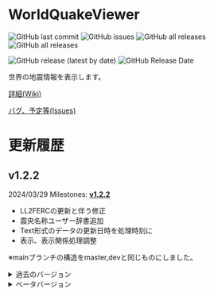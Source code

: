 # WorldQuakeViewer

<!--更新時ControlForm.csのversionとルートディレクトリのREADME.md,_versionとアセンブリのバージョンを変更-->
<!--画像開始-->
![GitHub last commit](https://img.shields.io/github/last-commit/Ichihai1415/WorldQuakeViewer)
![GitHub issues](https://img.shields.io/github/issues/Ichihai1415/WorldQuakeViewer)
![GitHub all releases](https://img.shields.io/github/downloads/Ichihai1415/WorldQuakeViewer/total)
![GitHub all releases](https://img.shields.io/github/downloads-pre/Ichihai1415/WorldQuakeViewer/latest/total)

![GitHub release (latest by date)](https://img.shields.io/github/v/release/Ichihai1415/WorldQuakeViewer)
![GitHub Release Date](https://img.shields.io/github/release-date/Ichihai1415/WorldQuakeViewer)
<!--古いから消しとく
<div display="flex">
  <img alt="v1.0.0" src="https://github.com/Ichihai1415/WorldQuakeViewer/blob/main/image/WQV_20221224_v1.0.0.png" width="49%" />
  <img alt="v1.0.4" src="https://github.com/Ichihai1415/WorldQuakeViewer/blob/main/image/WQV_20230206_v1.0.4.png" width="49%" />
</div>-->
<!--画像終了-->

世界の地震情報を表示します。

[詳細(Wiki)](https://github.com/Ichihai1415/WorldQuakeViewer/wiki)

[バグ、予定等(Issues)](https://github.com/Ichihai1415/WorldQuakeViewer/issues)

# 更新履歴

## v1.2.2
2024/03/29  Milestones: [**v1.2.2**](https://github.com/Ichihai1415/WorldQuakeViewer/milestone/2?closed=1)

- LL2FERCの更新と伴う修正
- 震央名称ユーザー辞書追加
- Text形式のデータの更新日時を処理時刻に
- 表示、表示関係処理調整

※mainブランチの構造をmaster,devと同じものにしました。

<details><summary>過去のバージョン</summary><div>

## v1.2.1
2024/02/23  Milestones: [**v1.2.1**](https://github.com/Ichihai1415/WorldQuakeViewer/milestone/1?closed=1)

- Early-est等の精度が悪い情報を無視する機能を追加
- 表示関連で特定の操作でエラーが出続ける問題を修正
- 他処理調整 README調整

## v1.2.0
2023/12/29

- 大規模な改修を行いました。流れは[43bb7e1...6c8f967](https://github.com/Ichihai1415/WorldQuakeViewer/compare/43bb7e1...6c8f967)などで確認できます。

# v1.1.1
2023/11/29

- **v1.1.0と同じく、まだ完全ではありません。(臨時対応版です)**
- EMSCからの取得をGFZに変更
- EMSCの更新検知対象が変わらなかった?問題を修正(GFZ対応済み)

## v1.1.0

2023/10/08

**まだ完全ではないですが、ここから大規模な改修を行うためここでv1.1.0とします。問題が発生した場合過去のバージョンを使ってください。**
**コードを大きく変更したため不具合が起きる可能性があります。**
- 処理・表示等調整
- 自動ツイート機能廃止

## v1.1.0α6(内部バージョン1.0.10)
2023/07/05

- **一部の設定名が変更されているため再設定が必要です。**
- **コードを大きく変更したため不具合が起きる可能性があります。**
- EMSCの表示に対応
- 画像を描画し表示するように 地図を更新(プレート境界追加)
- WebHook送信仮追加(WebHookURL.txtを作成し送信するURLを入力してください)
- その他各処理調整等

## v1.1.0α5(内部バージョン1.0.9)
2023/04/30

- 処理量更新直後初回判定になる問題を修正
- 表示調整

## v1.1.0α4(内部バージョン1.0.8)
2023/04/30

- 震源コード取得処理変更
- 処理数調整可能に
- 小規模コード修正

## v1.1.0α3(内部バージョン1.0.7)
2023/03/14

※一部の機能を先行公開します。不完全なところもあるためご注意ください。
- 最新の情報のMMIに()がつく問題を修正

## v1.1.0α2(内部バージョン1.0.6)
2023/03/12

※一部の機能を先行公開します。不完全なところもあるためご注意ください。
- 更新検知の対象を分割
- 地震履歴保存方法調整
- その他コード修正(中規模、一部の動作がおかしくなる可能性あり)

## v1.1.0α1(内部バージョン1.0.5)
2023/03/11

- ※一部の機能を先行公開します。不完全なところもあるためご注意ください。
- feedの取得先をweekに(インデックスが範囲を超えていますエラーの対処)
- 改正メルカリ震度階級・最大速度・気象庁震度階級の相互変換機能追加
- 動作ログ出力追加(内部に保存され1時間ごとに削除されます。保存しない場合"nolog.txt"を実行ファイルと同じフォルダに入れてください。(仮処置))
- 震源ログの自動削除を無効化(長期間起動しているとメモリ使用率が大きくなる可能性があります。右クリックメニューで削除できます。)
- その他コード修正(中規模、一部の動作がおかしくなる可能性あり)

## v1.0.4
2023/01/02

- 更新確認処理を修正
- 画面表示タイミングを変更

## v1.0.3
2022/12/25

- 新規情報追加時履歴の表示が変わらない問題を修正
- Y座標がはみ出す場合収まるように

## v1.0.2
2022/12/24

- 初回起動時エラーになる問題を修正

## v1.0.1
2022/12/24

- 履歴更新処理・棒読みちゃん送信テキスト修正
- その他一部修正

## v1.0.0
2022/12/24

- 履歴表示機能等追加
- 設定画面追加
- 更新処理を履歴すべて(7件)で行います。
- その他色々

</div></details>
<details><summary>ベータバージョン</summary><div>
https://github.com/Ichihai1415/WorldQuakeViewer_Beta にあります。

## v0.2.6
2022/07/16

- メッセージ表示機能追加
- アップデータミス修正

## v0.2.5
2022/07/12

- 情報が更新しても表示されない問題を修正
- ログの保存フォルダをさらに細かく
- ログ出力、ツイートでのエラー時の動作を調整

## v0.2.4
2022/07/09

- 表示、ログ、ツイート文微修正

## v0.2.3
2022/07/02

- アップデータ実装(ダウンロードと解凍のみ)
- 表示、ログ、ツイート文微修正

## v0.2.2
2022/05/18

- 表示微修正
- ログ出力機能追加

## v0.2.1
2022/04/30

- 地図描画ミス修正(完全)
- 地図に赤道・本初子午線がわかりやすく

## v0.2.0
2022/04/29

- 震源印対応
- ツイート文調整(緯度経度、「更新」←直前と比較しているためつかない場合あり)
- 地図描画ミス修正(まだ南緯の時描画が正常ではない)
- 一部処理変更

## v0.1.1
2022/04/21

- 地図描画ミス修正(まだ南緯の時描画が正常ではない)

## v0.1.0
2022/04/21

- 震源名日本語対応
- 震源を中心としたマップ表示

</div></details>